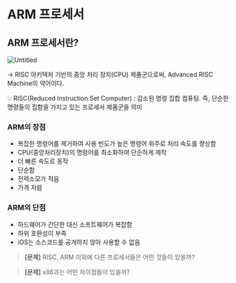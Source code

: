 # ARM 프로세서

## ARM 프로세서란?

![Untitled](https://github.com/user-attachments/assets/9e3d73b4-1acc-4e83-b1b8-e65828b5abac)


→ RISC 아키텍처 기반의 중앙 처리 장치(CPU) 제품군으로써, Advanced RISC Machine의 약어이다.

<aside>
💡 RISC(Reduced Instruction Set Computer) : 감소된 명령 집합 컴퓨팅. 즉, 단순한 명령들의 집함을 가지고 있는 프로세서 제품군을 의미

</aside>

### ARM의 장점

- 복잡한 명령어를 제거하여 사용 빈도가 높은 명령어 위주로 처리 속도를 향상함
- CPU(중앙처리장치)의 명령어를 최소화하여 단순하게 제작
- 더 빠른 속도로 동작
- 단순함
- 전력소모가 적음
- 가격 저렴

### ARM의 단점

- 하드웨어가 간단한 대신 소프트웨어가 복잡함
- 하위 호환성이 부족
- iOS는 소스코드를 공개하지 않아 사용할 수 없음

> **[문제]** RISC, ARM 이외에 다른 프로세서들은 어떤 것들이 있을까?
> 

> **[문제]** x86과는 어떤 차이점들이 있을까?
>
